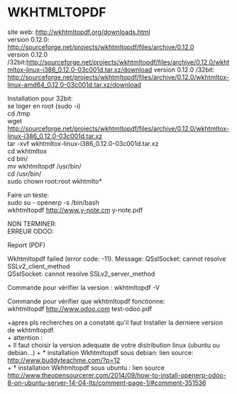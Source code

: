 # WKHTMLTOPDF
site web: http://wkhtmltopdf.org/downloads.html		
version 0.12.0: http://sourceforge.net/projects/wkhtmltopdf/files/archive/0.12.0		
version 0.12.0 /32bit:http://sourceforge.net/projects/wkhtmltopdf/files/archive/0.12.0/wkhtmltox-linux-i386_0.12.0-03c001d.tar.xz/download
version 0.12.0 /32bit: http://sourceforge.net/projects/wkhtmltopdf/files/archive/0.12.0/wkhtmltox-linux-amd64_0.12.0-03c001d.tar.xz/download 

Installation pour 32bit:		
se loger en root (sudo -i)		
cd /tmp		
wget http://sourceforge.net/projects/wkhtmltopdf/files/archive/0.12.0/wkhtmltox-linux-i386_0.12.0-03c001d.tar.xz    
tar -xvf wkhtmltox-linux-i386_0.12.0-03c001d.tar.xz  
cd wkhtmltox  
cd bin/  
mv wkhtmltopdf /usr/bin/  
cd /usr/bin/  
sudo chown root:root wkhtmlto*  

Faire un teste:  
sudo su - openerp -s /bin/bash  
wkhtmltopdf  http://www.y-note.cm y-note.pdf

NON TERMINER:		
ERREUR ODOO:		

Report (PDF)		

Wkhtmltopdf failed (error code: -11). Message: QSslSocket: cannot resolve SSLv2_client_method		
QSslSocket: cannot resolve SSLv2_server_method		




Commande pour vérifier la version :
wkhtmltopdf -V 

Commande pour vérifier que wkhtmltopdf fonctionne:	
wkhtmltopdf http://www.odoo.com test-odoo.pdf 	

+apres pls recherches on a constaté qu'il faut Installer la derniere version de wkhtmltopdf.	
	+ attention :	
	+ Il faut choisir la version adequate de votre distribution linux (ubuntu ou debian...)	
	+ * installation Wkhtmltopdf sous debian: lien source: http://www.buddyteachme.com/?p=12	
	+ * installation Wkhtmltopdf sous ubuntu : lien source	 http://www.theopensourcerer.com/2014/09/how-to-install-openerp-odoo-8-on-ubuntu-server-14-04-lts/comment-page-1/#comment-351536	
